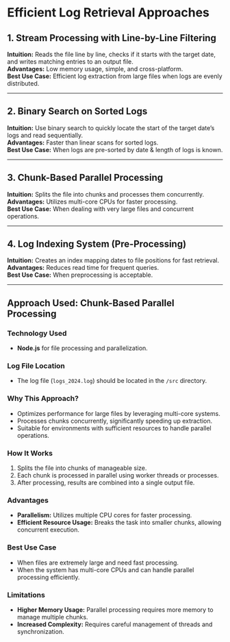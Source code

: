 # Efficient Log Retrieval Approaches

## 1. **Stream Processing with Line-by-Line Filtering**  
**Intuition:** Reads the file line by line, checks if it starts with the target date, and writes matching entries to an output file.  
**Advantages:**   Low memory usage, simple, and cross-platform.  
**Best Use Case:** Efficient log extraction from large files when logs are evenly distributed.

---

## 2. **Binary Search on Sorted Logs**  
**Intuition:** Use binary search to quickly locate the start of the target date’s logs and read sequentially.  
**Advantages:**   Faster than linear scans for sorted logs.  
**Best Use Case:** When logs are pre-sorted by date & length of logs is known.

---

## 3. **Chunk-Based Parallel Processing**  
**Intuition:** Splits the file into chunks and processes them concurrently.  
**Advantages:**  Utilizes multi-core CPUs for faster processing.  
**Best Use Case:** When dealing with very large files and concurrent operations.

---

## 4. **Log Indexing System (Pre-Processing)**  
**Intuition:** Creates an index mapping dates to file positions for fast retrieval.  
**Advantages:**   Reduces read time for frequent queries.  
**Best Use Case:** When preprocessing is acceptable.

---

## **Approach Used: Chunk-Based Parallel Processing**

### **Technology Used**
- **Node.js** for file processing and parallelization.

### **Log File Location**
- The log file (`logs_2024.log`) should be located in the `/src` directory.

### **Why This Approach?**
- Optimizes performance for large files by leveraging multi-core systems.
- Processes chunks concurrently, significantly speeding up extraction.
- Suitable for environments with sufficient resources to handle parallel operations.

### **How It Works**
1. Splits the file into chunks of manageable size.
2. Each chunk is processed in parallel using worker threads or processes.
3. After processing, results are combined into a single output file.

### **Advantages**
- **Parallelism:** Utilizes multiple CPU cores for faster processing.
- **Efficient Resource Usage:** Breaks the task into smaller chunks, allowing concurrent execution.

### **Best Use Case**
- When files are extremely large and need fast processing.  
- When the system has multi-core CPUs and can handle parallel processing efficiently.

### **Limitations**
- **Higher Memory Usage:** Parallel processing requires more memory to manage multiple chunks.
- **Increased Complexity:** Requires careful management of threads and synchronization.

